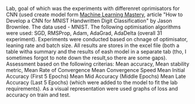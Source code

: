 Lab, goal of which was the experiments with differenret oprimisators for CNN (used create model form [Machine Learning Mastery]([url](https://machinelearningmastery.com/how-to-develop-a-convolutional-neural-network-from-scratch-for-mnist-handwritten-digit-classification/)), article "How to Develop a CNN for MNIST Handwritten Digit Classification" by Jason Brownlee. The data used - MNIST. 
The following optimisation algorithms were used: SGD, RMSProp, Adam, AdaGrad, AdaDelta (overall 31 experiment). Experiments were conducted based on chnage of optimisator, leaning rate and batch size. All results are stores in the excel file (both a table witha  summary and the results of eash model in a separate tab (tho, I sometimes forgot to note down the result,so there are some gaps). 
Assessment based on the following criterias: Mean accuracy, Mean stability metric, Mean Rate of Convergence	Mean Convergence Speed	Mean Initial Accuracy (First 5 Epochs)	Mean Mid Accuracy (Middle Epochs)	Mean Late Accuracy (Last 5 Epochs) (which were added to the model to fit the lab requirements).  As a visual representation were used graphs of loss and accuracy on train and test. 
